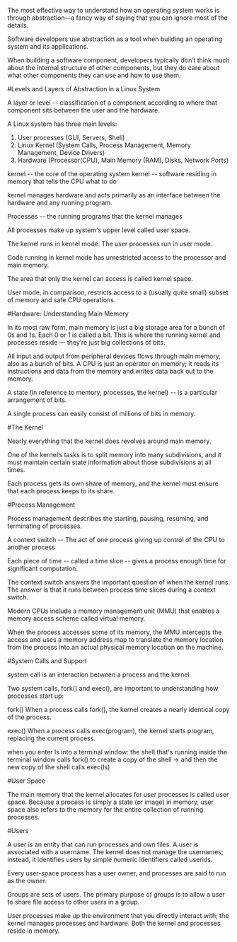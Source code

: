 The most effective way to understand how an operating system works is through
abstraction—a fancy way of saying that you can ignore most of the details.

Software developers use abstraction as a tool when building an operating system
and its applications.

When building a software
component, developers typically don’t think much about the internal structure of
other components, but they
do care about what other components they can use and how to use them.

#Levels and Layers of Abstraction in a Linux System

A layer or level -- classification of a component according to where that
component sits between the user and the hardware.

A Linux system has three main levels:

  1. User processes (GUI, Servers, Shell)
  2. Linux Kernel (System Calls, Process Management, Memory Management,
  Device Drivers)
  3. Hardware (Processor(CPU), Main Memory (RAM), Disks, Network Ports)

kernel -- the core of the operating system
kernel -- software residing in memory that tells the CPU what to do

kernel manages hardware and acts primarily as an interface
between the hardware and any running program.

Processes -- the running programs that the kernel manages

All processes make up system's upper level called user space.

The kernel runs in kernel mode. The user processes run in user mode.

Code running in kernel mode has unrestricted access to the
processor and main memory.

The area that only the kernel can access is called kernel space.

User mode, in comparison, restricts access to a (usually quite small) subset of
memory and safe CPU operations.

#Hardware: Understanding Main Memory

In its most raw form, main memory is just a big storage area for a bunch of 0s and
1s. Each 0 or 1 is called a bit. This is where
the running kernel and processes reside — they’re just big collections of bits.

All input and output from peripheral devices flows through main memory,
also as a bunch of bits. A CPU is just an operator on memory;
it reads its instructions and data from the memory and writes data back out to the
memory.

A state (in reference to memory, processes, the kernel) -- is a particular
arrangement of bits.

A single process can easily consist of millions of bits in memory.

#The Kernel

Nearly everything that the kernel does revolves around main memory.

One of the kernel’s tasks is to split memory into many subdivisions,
and it must maintain certain state information about those subdivisions
at all times.

Each process gets its own share of memory, and the
kernel must ensure that each process keeps to its share.

#Process Management

Process management describes the starting, pausing, resuming, and terminating of
 processes.

A context switch -- The act of one process giving up control of the CPU to another
process

Each piece of time -- called a time slice -- gives a process enough time for
significant computation.

The context switch answers the important question of when the kernel runs.
The answer is that it runs between process time slices during a context switch.

Modern CPUs include a memory management unit (MMU) that
enables a memory access scheme called virtual memory.

When the process accesses some of its memory, the MMU
intercepts the access and uses a memory address map to translate the memory
location from the process into an actual physical memory location on the machine.

#System Calls and Support

system call is an interaction between a process and the kernel.

Two system calls, fork() and exec(), are important to understanding how processes start up:

fork() When a process calls fork(), the kernel creates a nearly identical copy of the process.

exec() When a process calls exec(program), the kernel starts program, replacing the current process.

when you enter ls into a terminal window:
the shell that's running inside the terminal window calls fork() to create a copy
of the shell -> and then the new copy of the shell calls exec(ls)

#User Space

The main memory that the kernel allocates for user processes is called user space.
Because a process is simply a state (or image) in memory, user space also refers
to the memory for the entire collection of running processes.

#Users

A user is an entity that can run processes and own files.
A user is associated with a username.
The kernel does not manage the usernames; instead, it identifies users by simple
numeric identifiers called userids.

Every user-space process has a user owner,
and processes are said to run as the owner.

Groups are sets of users. The primary purpose of groups is to allow a user to share file access to other users in a group.

User processes make up the environment that you
directly interact with; the kernel manages processes and hardware.
Both the kernel and processes reside in memory.
